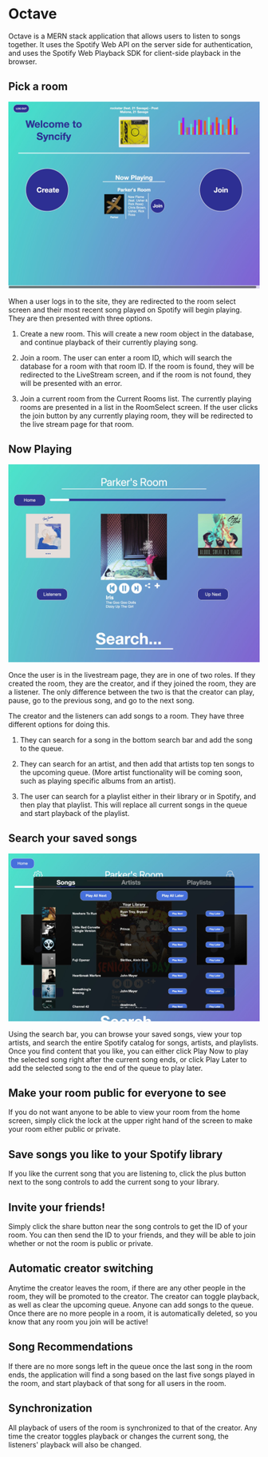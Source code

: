 # Octave

Octave is a MERN stack application that allows users to listen to songs together.  It uses the Spotify Web API on the server side for authentication, and uses the Spotify Web Playback SDK for client-side playback in the browser.

## Pick a room

![Live Stream Page](client/public/roomselectScreenshot.jpeg)


When a user logs in to the site, they are redirected to the room select screen and their most recent song played on Spotify will begin playing.  They are then presented with three options.

1. Create a new room.  This will create a new room object in the database, and continue playback of their currently playing song.  

2. Join a room.  The user can enter a room ID, which will search the database for a room with that room ID.  If the room is found, they will be redirected to the LiveStream screen, and if the room is not found, they will be presented with an error.

3. Join a current room from the Current Rooms list.  The currently playing rooms are presented in a list in the RoomSelect screen.  If the user clicks the join button by any currently playing room, they will be redirected to the live stream page for that room.

## Now Playing

![Live Stream Page](client/public/livestreamScreenshot.jpeg)

Once the user is in the livestream page, they are in one of two roles.  If they created the room, they are the creator, and if they joined the room, they are a listener.  The only difference between the two is that the creator can play, pause, go to the previous song, and go to the next song.  

The creator and the listeners can add songs to a room. They have three different options for doing this.

1. They can search for a song in the bottom search bar and add the song to the queue.

2. They can search for an artist, and then add that artists top ten songs to the upcoming queue.  (More artist functionality will be coming soon, such as playing specific albums from an artist).

3. The user can search for a playlist either in their library or in Spotify, and then play that playlist.  This will replace all current songs in the queue and start playback of the playlist.

## Search your saved songs

![Live Stream Page](client/public/searchScreenshot.jpeg)

Using the search bar, you can browse your saved songs, view your top artists, and search the entire Spotify catalog for songs, artists, and playlists.  Once you find content that you like, you can either click Play Now to play the selected song right after the current song ends, or click Play Later to add the selected song to the end of the queue to play later.

## Make your room public for everyone to see

If you do not want anyone to be able to view your room from the home screen, simply click the lock at the upper right hand of the screen to make your room either public or private.

## Save songs you like to your Spotify library

If you like the current song that you are listening to, click the plus button next to the song controls to add the current song to your library.

## Invite your friends!

Simply click the share button near the song controls to get the ID of your room.  You can then send the ID to your friends, and they will be able to join whether or not the room is public or private.

## Automatic creator switching

Anytime the creator leaves the room, if there are any other people in the room, they will be promoted to the creator.  The creator can toggle playback, as well as clear the upcoming queue.  Anyone can add songs to the queue.  Once there are no more people in a room, it is automatically deleted, so you know that any room you join will be active!

## Song Recommendations

If there are no more songs left in the queue once the last song in the room ends, the application will find a song based on the last five songs played in the room, and start playback of that song for all users in the room.

## Synchronization

All playback of users of the room is synchronized to that of the creator.  Any time the creator toggles playback or changes the current song, the listeners' playback will also be changed.

